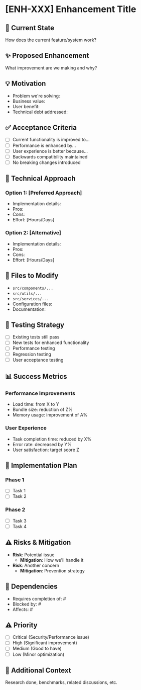 # [ENH-XXX] Enhancement Title

## 🔄 Current State

How does the current feature/system work?

## ✨ Proposed Enhancement

What improvement are we making and why?

## 💡 Motivation

- Problem we're solving:
- Business value:
- User benefit:
- Technical debt addressed:

## ✅ Acceptance Criteria

- [ ] Current functionality is improved to...
- [ ] Performance is enhanced by...
- [ ] User experience is better because...
- [ ] Backwards compatibility maintained
- [ ] No breaking changes introduced

## 🔧 Technical Approach

### Option 1: [Preferred Approach]

- Implementation details:
- Pros:
- Cons:
- Effort: [Hours/Days]

### Option 2: [Alternative]

- Implementation details:
- Pros:
- Cons:
- Effort: [Hours/Days]

## 📁 Files to Modify

- `src/components/...`
- `src/utils/...`
- `src/services/...`
- Configuration files:
- Documentation:

## 🧪 Testing Strategy

- [ ] Existing tests still pass
- [ ] New tests for enhanced functionality
- [ ] Performance testing
- [ ] Regression testing
- [ ] User acceptance testing

## 📊 Success Metrics

### Performance Improvements

- Load time: from X to Y
- Bundle size: reduction of Z%
- Memory usage: improvement of A%

### User Experience

- Task completion time: reduced by X%
- Error rate: decreased by Y%
- User satisfaction: target score Z

## 🚀 Implementation Plan

### Phase 1

- [ ] Task 1
- [ ] Task 2

### Phase 2

- [ ] Task 3
- [ ] Task 4

## ⚠️ Risks & Mitigation

- **Risk**: Potential issue
  - **Mitigation**: How we'll handle it
- **Risk**: Another concern
  - **Mitigation**: Prevention strategy

## 🔗 Dependencies

- Requires completion of: #
- Blocked by: #
- Affects: #

## ⚠️ Priority

- [ ] Critical (Security/Performance issue)
- [ ] High (Significant improvement)
- [ ] Medium (Good to have)
- [ ] Low (Minor optimization)

## 📝 Additional Context

Research done, benchmarks, related discussions, etc.
